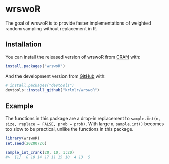 
<!-- README.md is generated from README.Rmd. Please edit that file -->

# wrswoR

<!-- badges: start -->

<!-- badges: end -->

The goal of wrswoR is to provide faster implementations of weighted
random sampling without replacement in R.

## Installation

You can install the released version of wrswoR from
[CRAN](https://CRAN.R-project.org) with:

``` r
install.packages("wrswoR")
```

And the development version from [GitHub](https://github.com/) with:

``` r
# install.packages("devtools")
devtools::install_github("krlmlr/wrswoR")
```

## Example

The functions in this package are a drop-in replacement to
`sample.int(n, size, replace = FALSE, prob = prob)`. With large `n`,
`sample.int()` becomes too slow to be practical, unlike the functions in
this package.

``` r
library(wrswoR)
set.seed(20200726)

sample_int_crank(20, 10, 1:20)
#>  [1]  8 18 14 17 11 15 10  4 13  5
```

